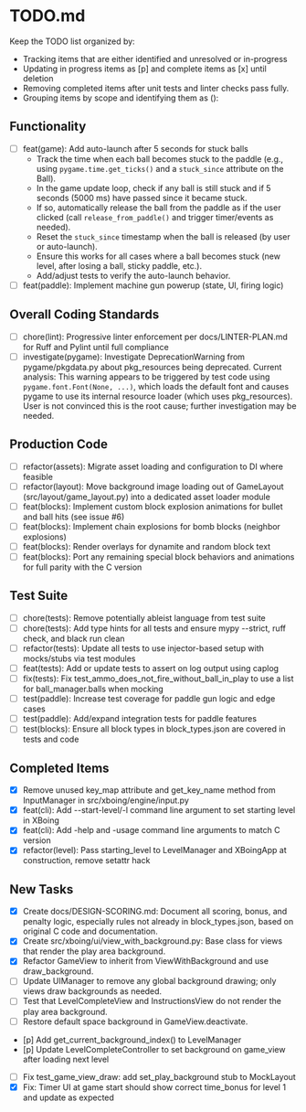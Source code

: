 # TODO.md

Keep the TODO list organized by:
 - Tracking items that are either identified and unresolved or in-progress
 - Updating in progress items as [p] and complete items as [x] until deletion
 - Removing completed items after unit tests and linter checks pass fully.
 - Grouping items by scope and identifying them as <type>(<scope>): <short summary>

## Functionality
- [ ] feat(game): Add auto-launch after 5 seconds for stuck balls
    - Track the time when each ball becomes stuck to the paddle (e.g., using `pygame.time.get_ticks()` and a `stuck_since` attribute on the Ball).
    - In the game update loop, check if any ball is still stuck and if 5 seconds (5000 ms) have passed since it became stuck.
    - If so, automatically release the ball from the paddle as if the user clicked (call `release_from_paddle()` and trigger timer/events as needed).
    - Reset the `stuck_since` timestamp when the ball is released (by user or auto-launch).
    - Ensure this works for all cases where a ball becomes stuck (new level, after losing a ball, sticky paddle, etc.).
    - Add/adjust tests to verify the auto-launch behavior.
- [ ] feat(paddle): Implement machine gun powerup (state, UI, firing logic)

## Overall Coding Standards
- [ ] chore(lint): Progressive linter enforcement per docs/LINTER-PLAN.md for Ruff and Pylint until full compliance
- [ ] investigate(pygame): Investigate DeprecationWarning from pygame/pkgdata.py about pkg_resources being deprecated. Current analysis: This warning appears to be triggered by test code using `pygame.font.Font(None, ...)`, which loads the default font and causes pygame to use its internal resource loader (which uses pkg_resources). User is not convinced this is the root cause; further investigation may be needed.

## Production Code
- [ ] refactor(assets): Migrate asset loading and configuration to DI where feasible
- [ ] refactor(layout): Move background image loading out of GameLayout (src/layout/game_layout.py) into a dedicated asset loader module
- [ ] feat(blocks): Implement custom block explosion animations for bullet and ball hits (see issue #6)
- [ ] feat(blocks): Implement chain explosions for bomb blocks (neighbor explosions)
- [ ] feat(blocks): Render overlays for dynamite and random block text
- [ ] feat(blocks): Port any remaining special block behaviors and animations for full parity with the C version

## Test Suite
- [ ] chore(tests): Remove potentially ableist language from test suite
- [ ] chore(tests): Add type hints for all tests and ensure mypy --strict, ruff check, and black run clean
- [ ] refactor(tests): Update all tests to use injector-based setup with mocks/stubs via test modules
- [ ] feat(tests): Add or update tests to assert on log output using caplog
- [ ] fix(tests): Fix test_ammo_does_not_fire_without_ball_in_play to use a list for ball_manager.balls when mocking
- [ ] test(paddle): Increase test coverage for paddle gun logic and edge cases
- [ ] test(paddle): Add/expand integration tests for paddle features
- [ ] test(blocks): Ensure all block types in block_types.json are covered in tests and code

## Completed Items
- [x] Remove unused key_map attribute and get_key_name method from InputManager in src/xboing/engine/input.py
- [x] feat(cli): Add --start-level/-l command line argument to set starting level in XBoing
- [x] feat(cli): Add -help and -usage command line arguments to match C version
- [x] refactor(level): Pass starting_level to LevelManager and XBoingApp at construction, remove setattr hack

## New Tasks
- [x] Create docs/DESIGN-SCORING.md: Document all scoring, bonus, and penalty logic, especially rules not already in block_types.json, based on original C code and documentation.
- [x] Create src/xboing/ui/view_with_background.py: Base class for views that render the play area background.
- [x] Refactor GameView to inherit from ViewWithBackground and use draw_background.
- [ ] Update UIManager to remove any global background drawing; only views draw backgrounds as needed.
- [ ] Test that LevelCompleteView and InstructionsView do not render the play area background.
- [ ] Restore default space background in GameView.deactivate.
- [p] Add get_current_background_index() to LevelManager
- [p] Update LevelCompleteController to set background on game_view after loading next level
- [ ] Fix test_game_view_draw: add set_play_background stub to MockLayout
- [x] Fix: Timer UI at game start should show correct time_bonus for level 1 and update as expected
